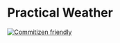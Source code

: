 # Practical Weather

[![Commitizen friendly](https://img.shields.io/badge/commitizen-friendly-brightgreen.svg)](http://commitizen.github.io/cz-cli/)